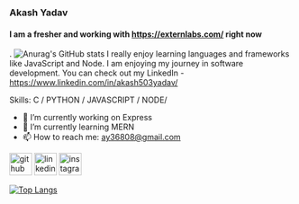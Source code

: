### Akash Yadav
#### I am a fresher and working with https://externlabs.com/ right now
.
![Anurag's GitHub stats](https://github-readme-stats.vercel.app/api?username=externlabs-akashyadav&theme=dark&show_icons=true)
I really enjoy learning languages and frameworks like JavaScript and Node. I am enjoying my journey in software development. You can check out my LinkedIn - https://www.linkedin.com/in/akash503yadav/

Skills: C / PYTHON / JAVASCRIPT / NODE/

- 🔭 I’m currently working on Express 
- 🌱 I’m currently learning MERN 
- 📫 How to reach me: ay36808@gmail.com 


[<img src='https://cdn.jsdelivr.net/npm/simple-icons@3.0.1/icons/github.svg' alt='github' height='40'>](https://github.com/externlabs-akashyadav)  [<img src='https://cdn.jsdelivr.net/npm/simple-icons@3.0.1/icons/linkedin.svg' alt='linkedin' height='40'>](https://www.linkedin.com/in/akash503yadav/)  [<img src='https://cdn.jsdelivr.net/npm/simple-icons@3.0.1/icons/instagram.svg' alt='instagram' height='40'>](https://www.instagram.com/___akashyadav___/)  

[![Top Langs](https://github-readme-stats.vercel.app/api/top-langs/?username=externlabs-akashyadav)](https://github.com/anuraghazra/github-readme-stats)

